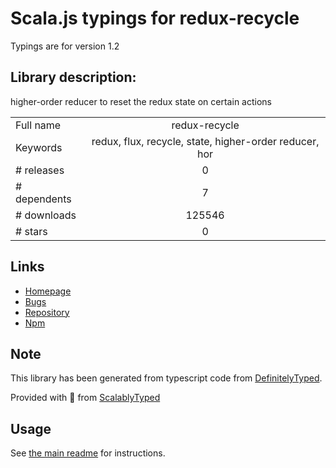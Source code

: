 
# Scala.js typings for redux-recycle

Typings are for version 1.2

## Library description:
higher-order reducer to reset the redux state on certain actions

|                    |                 |
| ------------------ | :-------------: |
| Full name          | redux-recycle |
| Keywords           | redux, flux, recycle, state, higher-order reducer, hor |
| # releases         | 0 |
| # dependents       | 7 |
| # downloads        | 125546 |
| # stars            | 0 |

## Links
- [Homepage](https://github.com/omnidan/redux-recycle)
- [Bugs](https://github.com/omnidan/redux-recycle/issues)
- [Repository](https://github.com/omnidan/redux-recycle)
- [Npm](https://www.npmjs.com/package/redux-recycle)
    


## Note
This library has been generated from typescript code from [DefinitelyTyped](https://definitelytyped.org).

Provided with :purple_heart: from [ScalablyTyped](https://github.com/oyvindberg/ScalablyTyped)

## Usage
See [the main readme](../../readme.md) for instructions.


